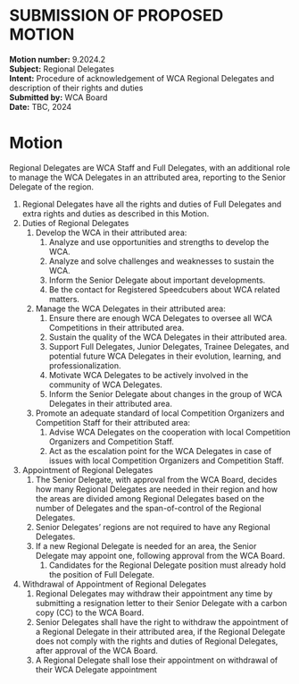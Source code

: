 # SUBMISSION OF PROPOSED MOTION

**Motion number:** 9.2024.2  
**Subject:** Regional Delegates  
**Intent:** Procedure of acknowledgement of WCA Regional Delegates and description of their rights and duties  
**Submitted by:** WCA Board  
**Date:** TBC, 2024

# Motion

Regional Delegates are WCA Staff and Full Delegates, with an additional role to manage the WCA Delegates in an attributed area, reporting to the Senior Delegate of the region.

1. Regional Delegates have all the rights and duties of Full Delegates and extra rights and duties as described in this Motion.
2. Duties of Regional Delegates
   1. Develop the WCA in their attributed area:
      1. Analyze and use opportunities and strengths to develop the WCA.
      2. Analyze and solve challenges and weaknesses to sustain the WCA.
      3. Inform the Senior Delegate about important developments.
      4. Be the contact for Registered Speedcubers about WCA related matters.
   2. Manage the WCA Delegates in their attributed area:
      1. Ensure there are enough WCA Delegates to oversee all WCA Competitions in their attributed area.
      2. Sustain the quality of the WCA Delegates in their attributed area.
      3. Support Full Delegates, Junior Delegates, Trainee Delegates, and potential future WCA Delegates in their evolution, learning, and professionalization.
      4. Motivate WCA Delegates to be actively involved in the community of WCA Delegates.
      5. Inform the Senior Delegate about changes in the group of WCA Delegates in their attributed area.
   3. Promote an adequate standard of local Competition Organizers and Competition Staff for their attributed area:
      1. Advise WCA Delegates on the cooperation with local Competition Organizers and Competition Staff.
      2. Act as the escalation point for the WCA Delegates in case of issues with local Competition Organizers and Competition Staff.
3. Appointment of Regional Delegates
   1. The Senior Delegate, with approval from the WCA Board, decides how many Regional Delegates are needed in their region and how the areas are divided among Regional Delegates based on the number of Delegates and the span-of-control of the Regional Delegates.
   2. Senior Delegates’ regions are not required to have any Regional Delegates.
   3. If a new Regional Delegate is needed for an area, the Senior Delegate may appoint one, following approval from the WCA Board.
      1. Candidates for the Regional Delegate position must already hold the position of Full Delegate.
4. Withdrawal of Appointment of Regional Delegates
   1. Regional Delegates may withdraw their appointment any time by submitting a resignation letter to their Senior Delegate with a carbon copy (CC) to the WCA Board.
   2. Senior Delegates shall have the right to withdraw the appointment of a Regional Delegate in their attributed area, if the Regional Delegate does not comply with the rights and duties of Regional Delegates, after approval of the WCA Board.
   3. A Regional Delegate shall lose their appointment on withdrawal of their WCA Delegate appointment
